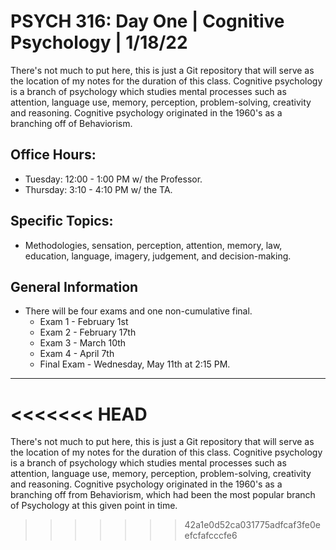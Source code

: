 # **PSYCH 316: Day One | Cognitive Psychology | 1/18/22**
There's not much to put here, this is just a Git repository that will serve as the location of my notes for the duration of this class. Cognitive psychology is a branch of psychology which studies mental processes such as attention, language use, memory, perception, problem-solving, creativity and reasoning. Cognitive psychology originated in the 1960's as a branching off of Behaviorism.

## **Office Hours:**
* Tuesday: 12:00 - 1:00 PM w/ the Professor.
* Thursday: 3:10 - 4:10 PM w/ the TA.


## **Specific Topics:**
* Methodologies, sensation, perception, attention, memory, law, education, language, imagery, judgement, and decision-making.

## **General Information**
* There will be four exams and one non-cumulative final.
    * Exam 1 - February 1st
    * Exam 2 - February 17th
    * Exam 3 - March 10th
    * Exam 4 - April 7th
    * Final Exam - Wednesday, May 11th at 2:15 PM.
---
<<<<<<< HEAD
=======
There's not much to put here, this is just a Git repository that will serve as the location of my notes for the duration of this class. Cognitive psychology is a branch of psychology which studies mental processes such as attention, language use, memory, perception, problem-solving, creativity and reasoning. Cognitive psychology originated in the 1960's as a branching off from Behaviorism, which had been the most popular branch of Psychology at this given point in time.
>>>>>>> 42a1e0d52ca031775adfcaf3fe0eefcfafcccfe6
